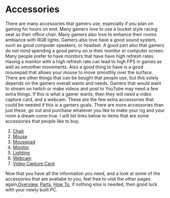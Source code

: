 # Accessories
There are many accessories that gamers use, especially if you plan on gaming for hours on end.  Many gamers love to use a bucket style racing seat as their office chair.  Many gamers also love to enhance their rooms ambiance with RGB lights.  Gamers also love have a good sound system, such as good computer speakers, or headset.  A good part also that gamers do not mind spending a good penny on is their monitor or computer screen.  Many people prefer to have monitors that have have high refresh rates.  Having a monitor with a high refresh rate can lead to high FPS in games as well as smoother movements. Also a good thing to have is a good mousepad that allows your mouse to move smoothly over the surface.  
There are other things that can be bought that people use, but this solely depends on the gamers overall wants and needs.  Gamers that would want to stream on twitch or make videos and post to YouTube may need a few extra things.  If this is what a gamer wants, then they will need a video capture card, and a webcam.  These are the few extra accessories that could be needed if this is a gamers goals.  There are more accessories than just these, go out and purchase whatever you like to make your rig and your room a dream come true.  I will list links below to items that are some accessories that people like to buy.

1. [Chair](https://secretlab.co/?utm_source=google&utm_medium=cpc&utm_content=brand&utm_campaign=us-s-brand-BMM&gclid=EAIaIQobChMIneDU3Lu48AIV4mxvBB0grwApEAAYASAAEgLnwPD_BwE)
2. [Mouse](https://www.corsair.com/us/en/Categories/Products/Gaming-Mice/MMO-Role-Play-Mice/scimitar-pro-config/p/CH-9304011-NA)
3. [Mousepad](https://www.corsair.com/us/en/Categories/Products/Gaming-Mousepads/c/Cor_Products_Mousepads)
4. [Monitor](https://us.msi.com/Monitors)
5. [Lighting](https://nanoleaf.me/en-US/products/nanoleaf-shapes/#nanoleaf-shop)
6. [Webcam](https://www.logitech.com/en-us/products/webcams/c922-pro-stream-webcam.960-001087.html?crid=34)
7. [Video Capture Card](https://www.elgato.com/en/game-capture-hd60-pro)

Now that you have all the information you need, and a look at some of the accessories that are avaliabe to you, feel free to visit the other pages again,[Overview](README.md), [Parts](Parts.md), [How To](How%20To.md), if nothing else is needed, then good luck with your newly built PC.

